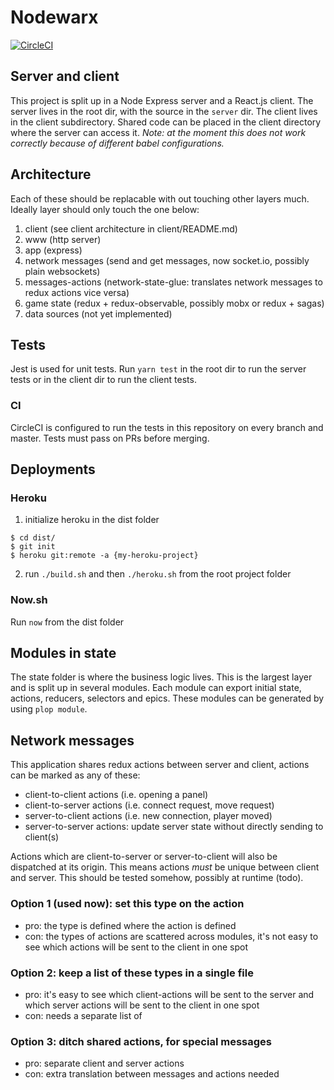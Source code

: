# Nodewarx

[![CircleCI](https://circleci.com/gh/nextminds/nodewarx.svg?style=svg&circle-token=c45171ab3d2003483aa8bf817be834375ecdae5e)](https://circleci.com/gh/nextminds/nodewarx)

## Server and client
This project is split up in a Node Express server and a React.js client.
The server lives in the root dir, with the source in the `server` dir.
The client lives in the client subdirectory. Shared code can be placed in
the client directory where the server can access it. *Note: at the moment
this does not work correctly because of different babel configurations.*

## Architecture

Each of these should be replacable with out touching other layers much. Ideally layer should only touch the one below:

1. client (see client architecture in client/README.md)
2. www (http server)
3. app (express)
4. network messages (send and get messages, now socket.io, possibly plain websockets)
5. messages-actions (network-state-glue: translates network messages to redux actions vice versa)
6. game state (redux + redux-observable, possibly mobx or redux + sagas)
7. data sources (not yet implemented)

## Tests
Jest is used for unit tests. Run `yarn test` in the root dir to run the
server tests or in the client dir to run the client tests.

### CI
CircleCI is configured to run the tests in this repository on every
branch and master. Tests must pass on PRs before merging.

## Deployments

### Heroku
1. initialize heroku in the dist folder

```
$ cd dist/
$ git init
$ heroku git:remote -a {my-heroku-project}
```

2. run `./build.sh` and then `./heroku.sh` from the root project folder

### Now.sh
Run `now` from the dist folder

## Modules in state
The state folder is where the business logic lives. This is the largest layer and
is split up in several modules. Each module can export initial state, actions,
reducers, selectors and epics. These modules can be generated by using `plop module`.

## Network messages
This application shares redux actions between server and client, actions can be
marked as any of these:

- client-to-client actions (i.e. opening a panel)
- client-to-server actions (i.e. connect request, move request)
- server-to-client actions (i.e. new connection, player moved)
- server-to-server actions: update server state without directly sending to client(s)

Actions which are client-to-server or server-to-client will also be dispatched
at its origin. This means actions *must* be unique between client and server.
This should be tested somehow, possibly at runtime (todo).

### Option 1 (used now): set this type on the action
- pro: the type is defined where the action is defined
- con: the types of actions are scattered across modules, it's not easy to see
which actions will be sent to the client in one spot

### Option 2: keep a list of these types in a single file
- pro: it's easy to see which client-actions will be sent to the server and which
server actions will be sent to the client in one spot
- con: needs a separate list of

### Option 3: ditch shared actions, for special messages
- pro: separate client and server actions
- con: extra translation between messages and actions needed
